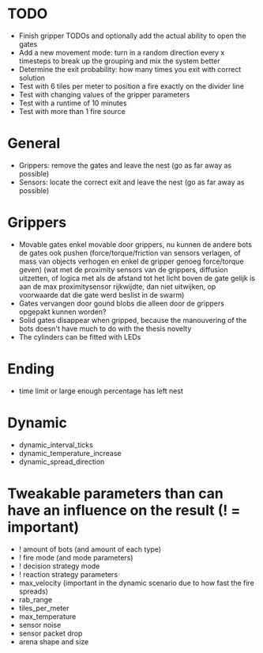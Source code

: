 # TODO
- Finish gripper TODOs and optionally add the actual ability to open the gates
- Add a new movement mode: turn in a random direction every x timesteps to break up the grouping and mix the system better
- Determine the exit probability: how many times you exit with correct solution
- Test with 6 tiles per meter to position a fire exactly on the divider line
- Test with changing values of the gripper parameters
- Test with a runtime of 10 minutes
- Test with more than 1 fire source










# General
- Grippers: remove the gates and leave the nest (go as far away as possible)
- Sensors: locate the correct exit and leave the nest (go as far away as possible)

# Grippers
- Movable gates enkel movable door grippers, nu kunnen de andere bots de gates ook pushen (force/torque/friction van sensors verlagen, of mass van objects verhogen en enkel de gripper genoeg force/torque geven) (wat met de proximity sensors van de grippers, diffusion uitzetten, of logica met als de afstand tot het licht boven de gate gelijk is aan de max proximitysensor rijkwijdte, dan niet uitwijken, op voorwaarde dat die gate werd beslist in de swarm)
- Gates vervangen door gound blobs die alleen door de grippers opgepakt kunnen worden?
- Solid gates disappear when gripped, because the manouvering of the bots doesn't have much to do with the thesis novelty
- The cylinders can be fitted with LEDs

# Ending
- time limit or large enough percentage has left nest

# Dynamic
- dynamic_interval_ticks
- dynamic_temperature_increase
- dynamic_spread_direction

# Tweakable parameters than can have an influence on the result (! = important)
- ! amount of bots (and amount of each type)
- ! fire mode (and mode parameters)
- ! decision strategy mode
- ! reaction strategy parameters
- max_velocity (important in the dynamic scenario due to how fast the fire spreads)
- rab_range
- tiles_per_meter
- max_temperature
- sensor noise
- sensor packet drop
- arena shape and size